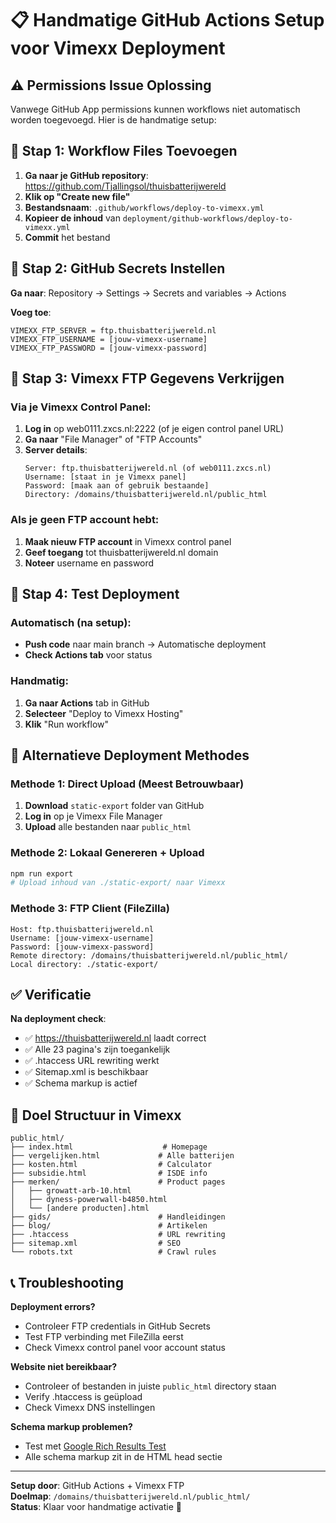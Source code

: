 # 📋 Handmatige GitHub Actions Setup voor Vimexx Deployment

## ⚠️ Permissions Issue Oplossing

Vanwege GitHub App permissions kunnen workflows niet automatisch worden toegevoegd. Hier is de handmatige setup:

## 🔧 Stap 1: Workflow Files Toevoegen

1. **Ga naar je GitHub repository**: https://github.com/Tjallingsol/thuisbatterijwereld
2. **Klik op "Create new file"**
3. **Bestandsnaam**: `.github/workflows/deploy-to-vimexx.yml`
4. **Kopieer de inhoud** van `deployment/github-workflows/deploy-to-vimexx.yml`
5. **Commit** het bestand

## 🔐 Stap 2: GitHub Secrets Instellen

**Ga naar**: Repository → Settings → Secrets and variables → Actions

**Voeg toe**:
```
VIMEXX_FTP_SERVER = ftp.thuisbatterijwereld.nl
VIMEXX_FTP_USERNAME = [jouw-vimexx-username]
VIMEXX_FTP_PASSWORD = [jouw-vimexx-password]
```

## 📍 Stap 3: Vimexx FTP Gegevens Verkrijgen

### Via je Vimexx Control Panel:
1. **Log in** op web0111.zxcs.nl:2222 (of je eigen control panel URL)
2. **Ga naar** "File Manager" of "FTP Accounts"  
3. **Server details**:
   ```
   Server: ftp.thuisbatterijwereld.nl (of web0111.zxcs.nl)
   Username: [staat in je Vimexx panel]
   Password: [maak aan of gebruik bestaande]
   Directory: /domains/thuisbatterijwereld.nl/public_html
   ```

### Als je geen FTP account hebt:
1. **Maak nieuw FTP account** in Vimexx control panel
2. **Geef toegang** tot thuisbatterijwereld.nl domain  
3. **Noteer** username en password

## 🚀 Stap 4: Test Deployment

### Automatisch (na setup):
- **Push code** naar main branch → Automatische deployment
- **Check Actions tab** voor status

### Handmatig:
1. **Ga naar Actions** tab in GitHub
2. **Selecteer** "Deploy to Vimexx Hosting"
3. **Klik** "Run workflow"

## 📁 Alternatieve Deployment Methodes

### Methode 1: Direct Upload (Meest Betrouwbaar)
1. **Download** `static-export` folder van GitHub
2. **Log in** op je Vimexx File Manager
3. **Upload** alle bestanden naar `public_html`

### Methode 2: Lokaal Genereren + Upload
```bash
npm run export
# Upload inhoud van ./static-export/ naar Vimexx
```

### Methode 3: FTP Client (FileZilla)
```
Host: ftp.thuisbatterijwereld.nl
Username: [jouw-vimexx-username]  
Password: [jouw-vimexx-password]
Remote directory: /domains/thuisbatterijwereld.nl/public_html/
Local directory: ./static-export/
```

## ✅ Verificatie

**Na deployment check**:
- ✅ https://thuisbatterijwereld.nl laadt correct
- ✅ Alle 23 pagina's zijn toegankelijk  
- ✅ .htaccess URL rewriting werkt
- ✅ Sitemap.xml is beschikbaar
- ✅ Schema markup is actief

## 🎯 Doel Structuur in Vimexx

```
public_html/
├── index.html                    # Homepage
├── vergelijken.html             # Alle batterijen
├── kosten.html                  # Calculator  
├── subsidie.html                # ISDE info
├── merken/                      # Product pages
│   ├── growatt-arb-10.html
│   ├── dyness-powerwall-b4850.html
│   └── [andere producten].html
├── gids/                        # Handleidingen
├── blog/                        # Artikelen
├── .htaccess                    # URL rewriting
├── sitemap.xml                  # SEO
└── robots.txt                   # Crawl rules
```

## 📞 Troubleshooting

**Deployment errors?**
- Controleer FTP credentials in GitHub Secrets
- Test FTP verbinding met FileZilla eerst
- Check Vimexx control panel voor account status

**Website niet bereikbaar?**
- Controleer of bestanden in juiste `public_html` directory staan
- Verify .htaccess is geüpload
- Check Vimexx DNS instellingen

**Schema markup problemen?**
- Test met [Google Rich Results Test](https://search.google.com/test/rich-results)
- Alle schema markup zit in de HTML head sectie

---
**Setup door**: GitHub Actions + Vimexx FTP  
**Doelmap**: `/domains/thuisbatterijwereld.nl/public_html/`  
**Status**: Klaar voor handmatige activatie 🚀